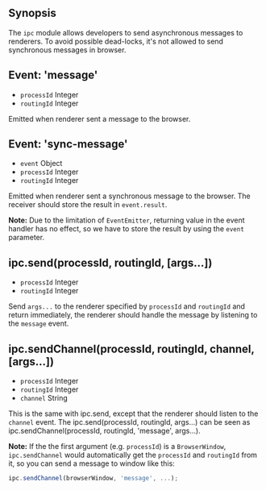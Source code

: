 ## Synopsis

The `ipc` module allows developers to send asynchronous messages to renderers.
To avoid possible dead-locks, it's not allowed to send synchronous messages in
browser.

## Event: 'message'

* `processId` Integer
* `routingId` Integer

Emitted when renderer sent a message to the browser.

## Event: 'sync-message'

* `event` Object
* `processId` Integer
* `routingId` Integer

Emitted when renderer sent a synchronous message to the browser. The receiver
should store the result in `event.result`.

**Note:** Due to the limitation of `EventEmitter`, returning value in the
event handler has no effect, so we have to store the result by using the
`event` parameter.

## ipc.send(processId, routingId, [args...])

* `processId` Integer
* `routingId` Integer

Send `args...` to the renderer specified by `processId` and `routingId` and
return immediately, the renderer should handle the message by listening to the
`message` event.

## ipc.sendChannel(processId, routingId, channel, [args...])

* `processId` Integer
* `routingId` Integer
* `channel` String

This is the same with ipc.send, except that the renderer should listen to the
`channel` event. The ipc.send(processId, routingId, args...) can be seen as
ipc.sendChannel(processId, routingId, 'message', args...).

**Note:** If the the first argument (e.g. `processId`) is a `BrowserWindow`,
`ipc.sendChannel` would automatically get the `processId` and `routingId`
from it, so you can send a message to window like this:

```javascript
ipc.sendChannel(browserWindow, 'message', ...);
```
